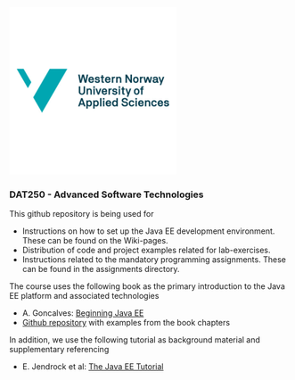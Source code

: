 ![Picture missing](assets/markdown-img-paste-20180803102410467.png)

### DAT250 - Advanced Software Technologies


This github repository is being used for

* Instructions on how to set up the Java EE development environment. These can be found on the Wiki-pages.
* Distribution of code and project examples related for lab-exercises.  
* Instructions related to the mandatory programming assignments. These can be found in the assignments directory.

The course uses the following book as the primary introduction to the Java EE platform and associated technologies

* A. Goncalves: [Beginning Java EE](https://www.apress.com/us/book/9781430246268)
* [Github repository](https://github.com/Apress/beg-java-ee-7) with examples from the book chapters

In addition, we use the following tutorial as background material and supplementary referencing

* E. Jendrock et al: [The Java EE Tutorial](https://docs.oracle.com/javaee/7/tutorial/)
